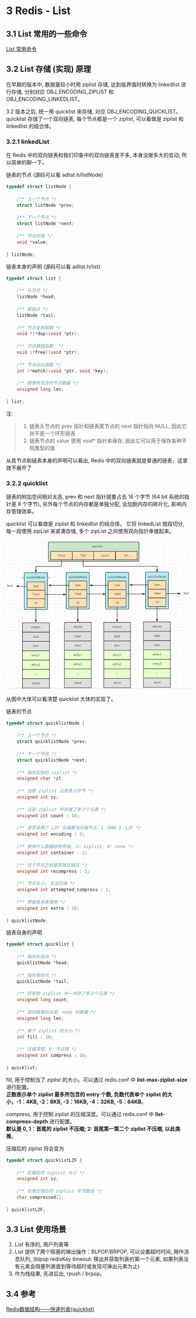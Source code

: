 # 3 Redis - List

## 3.1 List 常用的一些命令

[List 常用命令](https://redis.io/commands#list)


## 3.2 List 存储 (实现) 原理

在早期的版本中, 数据量较小时用 ziplist 存储, 达到临界值时转换为 linkedlist 进行存储, 分别对应 OBJ_ENCODING_ZIPLIST 和 OBJ_ENCODING_LINKEDLIST。

3.2 版本之后, 统一用 quicklist 来存储, 对应 OBJ_ENCODING_QUICKLIST。quicklist 存储了一个双向链表, 每个节点都是一个 ziplist, 可以看做是 ziplist 和 linkedlist 的结合体。

### 3.2.1 linkedList

在 Redis 中的双向链表和我们印象中的双向链表差不多, 本身没做多大的变动, 所以简单的聊一下。


链表的节点 (源码可以看 adlist.h/listNode)

```C
typedef struct listNode {

    /** 上一个节点 */
    struct listNode *prev;

    /** 下一个节点 */
    struct listNode *next;

    /** 节点的值 */
    void *value;

} listNode;
```

链表本身的声明 (源码可以看 adlist.h/list)

```C
typedef struct list {
    
    /** 头节点 */
    listNode *head;  

    /** 尾结点 */
    listNode *tail;

    /** 节点复制函数 */ 
    void *(*dup)(void *ptr); 

    /** 节点释放函数  */
    void (*free)(void *ptr); 

    /** 节点对比函数 */
    int (*match)(void *ptr, void *key);

    /** 链表所包含的节点数量 */
    unsigned long len;

} list;
```

注: 
> 1. 链表头节点的 prev 指针和链表尾节点的 next 指针指向 NULL, 因此它并不是一个环形链表
> 2. 链表节点的 value 使用 void* 指针来保存, 因此它可以用于保存各种不同类型的值

从其节点和链表本身的声明可以看出, Redis 中的双向链表就是普通的链表，这里就不展开了


### 3.2.2 quicklist

链表的附加空间相对太高, prev 和 next 指针就要占去 16 个字节 (64 bit 系统的指针是 8 个字节), 另外每个节点的内存都是单独分配, 会加剧内存的碎片化, 影响内存管理效率。

quicklist 可以看做是 ziplist 和 linkedlist 的结合体。 它将 linkedList 按段切分, 每一段使用 zipList 来紧凑存储, 多个 zipList 之间使用双向指针串接起来。

![Alt 'QuickListStructure'](https://raw.githubusercontent.com/PictureRespository/MiddleWare/main/Redis/QuickListStructure.png)


从图中大体可以看清楚 quicklist 大体的实现了。

链表的节点

```C
typedef struct quicklistNode {

    /** 上一个节点 */
    struct quicklistNode *prev;

    /** 下一个节点 */
    struct quicklistNode *next;

    /** 指向实际的 ziplist */
    unsigned char *zl;

    /** 当前 ziplist 占用多少字节 */
    unsigned int sz; 

    /** 当前 ziplist 中存储了多少个元素 */
    unsigned int count : 16;

    /** 是否采用了 LZF 压缩算法压缩节点，1：RAW 2：LZF */
    unsigned int encoding : 2; 

    /** 使用什么数据结构存储, 2: ziplist, 0: none */
    unsigned int container : 2;

    /** 这个节点之前是否被压缩过 */
    unsigned int recompress : 1;

    /** 节点太小, 无法压缩 */
    unsigned int attempted_compress : 1;

    /** 预留给未来使用 */
    unsigned int extra : 10;

} quicklistNode;
```

链表自身的声明

```C
typedef struct quicklist { 
    
    /** 指向头结点 */
    quicklistNode *head;

    /** 指向尾结点 */
    quicklistNode *tail;

    /** 所有的 ziplist 中一共存了多少个元素 */
    unsigned long count;

    /** 双向链表的长度，node 的数量 */
    unsigned long len;

    /** 单个 ziplist 的大小 */
    int fill : 16;

    /** 压缩深度，0：不压缩 */
    unsigned int compress : 16;

} quicklist;
```

fill, 用于控制当了 ziplist 的大小。可以通过 redis.conf 中 **list-max-ziplist-size** 进行配置。  
**正数表示单个 ziplist 最多所包含的 entry 个数, 负数代表单个 ziplist 的大小，-1：4KB, -2：8KB, -3：16KB, -4：32KB, -5：64KB**。

compress, 用于控制 ziplist 的压缩深度。可以通过 redis.conf 中 **list-compress-depth** 进行配置。   
**默认是 0, 1：首尾的 ziplist 不压缩; 2: 首尾第一第二个 ziplist 不压缩, 以此类推**。

压缩后的 ziplist 将会变为

```C
typedef struct quicklistLZF {
    
    /** 压缩后的 ziplist 大小 */
    unsigned int sz;

    /** 存放压缩后的 ziplist 字节数组 */
    char compressed[];

} quicklistLZF; 

```

## 3.3 List 使用场景

1. List 有序的, 用户列表等
2. List 提供了两个阻塞的弹出操作：BLPOP/BRPOP, 可以设置超时时间, 用作消息队列, (blpop  redisKey timeout: 移出并获取列表的第一个元素, 如果列表没有元素会阻塞列表直到等待超时或发现可弹出元素为止)
3. 作为栈结果, 先进后出, rpush / brpop。


## 3.4 参考

[Redis数据结构——快速列表(quicklist)](https://www.cnblogs.com/hunternet/p/12624691.html)
